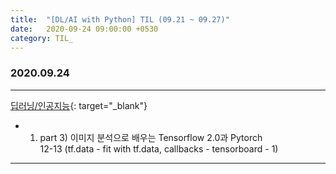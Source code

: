 ```yaml
---
title:  "[DL/AI with Python] TIL (09.21 ~ 09.27)"
date:   2020-09-24 09:00:00 +0530
category: TIL_  
---  
```

### 2020.09.24
***    
[딥러닝/인공지능](https://business.fastcampus.co.kr/#){: target="_blank"}    
- 01. part 3) 이미지 분석으로 배우는 Tensorflow 2.0과 Pytorch  
 12-13 (tf.data - fit with tf.data, callbacks - tensorboard - 1)  

---    
